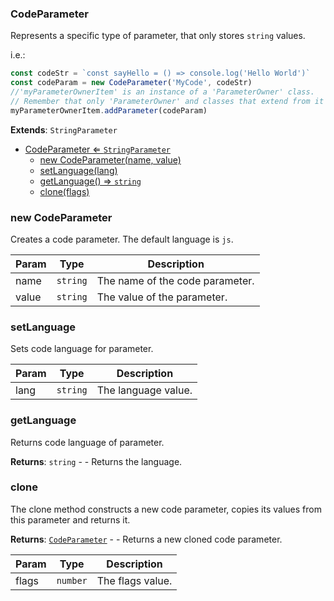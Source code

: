 <a name="CodeParameter"></a>

### CodeParameter 
Represents a specific type of parameter, that only stores `string` values.

i.e.:
```javascript
const codeStr = `const sayHello = () => console.log('Hello World')`
const codeParam = new CodeParameter('MyCode', codeStr)
//'myParameterOwnerItem' is an instance of a 'ParameterOwner' class.
// Remember that only 'ParameterOwner' and classes that extend from it can host 'Parameter' objects.
myParameterOwnerItem.addParameter(codeParam)
```


**Extends**: <code>StringParameter</code>  

* [CodeParameter ⇐ <code>StringParameter</code>](#CodeParameter)
    * [new CodeParameter(name, value)](#new-CodeParameter)
    * [setLanguage(lang)](#setLanguage)
    * [getLanguage() ⇒ <code>string</code>](#getLanguage)
    * [clone(flags)](#clone)

<a name="new_CodeParameter_new"></a>

### new CodeParameter
Creates a code parameter.
The default language is `js`.


| Param | Type | Description |
| --- | --- | --- |
| name | <code>string</code> | The name of the code parameter. |
| value | <code>string</code> | The value of the parameter. |

<a name="CodeParameter+setLanguage"></a>

### setLanguage
Sets code language for parameter.



| Param | Type | Description |
| --- | --- | --- |
| lang | <code>string</code> | The language value. |

<a name="CodeParameter+getLanguage"></a>

### getLanguage
Returns code language of parameter.


**Returns**: <code>string</code> - - Returns the language.  
<a name="CodeParameter+clone"></a>

### clone
The clone method constructs a new code parameter,
copies its values from this parameter and returns it.


**Returns**: [<code>CodeParameter</code>](#CodeParameter) - - Returns a new cloned code parameter.  

| Param | Type | Description |
| --- | --- | --- |
| flags | <code>number</code> | The flags value. |

